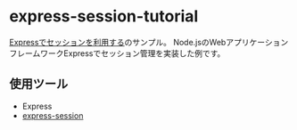 # express-session-tutorial

[Expressでセッションを利用する](https://irisash.com/express/express_session/)のサンプル。
Node.jsのWebアプリケーションフレームワークExpressでセッション管理を実装した例です。  

## 使用ツール

- Express
- [express-session](https://github.com/expressjs/session)
